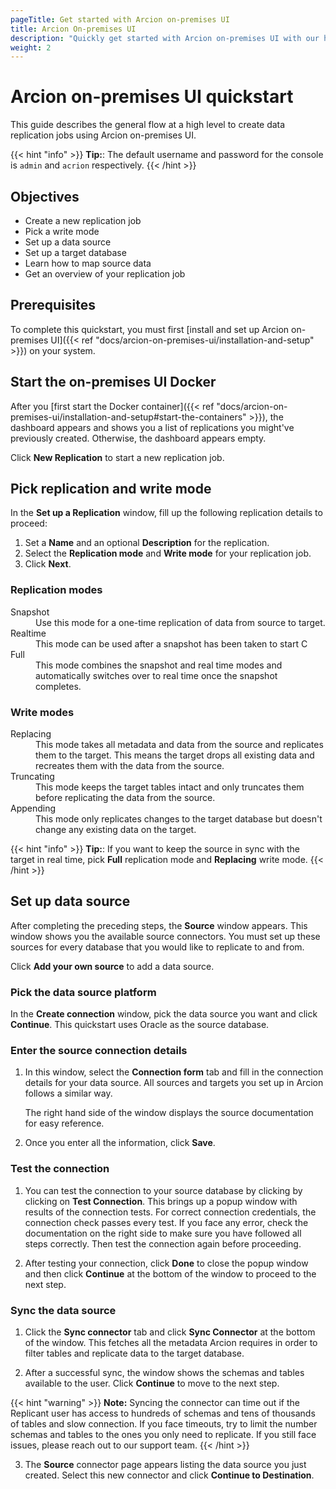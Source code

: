 ```yaml
---
pageTitle: Get started with Arcion on-premises UI
title: Arcion On-premises UI
description: "Quickly get started with Arcion on-premises UI with our hands-on and step-by-step guide."
weight: 2
---
```


# Arcion on-premises UI quickstart
This guide describes the general flow at a high level to create data replication jobs using Arcion on-premises UI.

{{< hint "info" >}}
**Tip:**: The default username and password for the console is `admin` and `acrion` respectively.
{{< /hint >}}

## Objectives
- Create a new replication job
- Pick a write mode
- Set up a data source
- Set up a target database
- Learn how to map source data
- Get an overview of your replication job

## Prerequisites
To complete this quickstart, you must first [install and set up Arcion on-premises UI]({{< ref "docs/arcion-on-premises-ui/installation-and-setup" >}}) on your system.

## Start the on-premises UI Docker
After you [first start the Docker container]({{< ref "docs/arcion-on-premises-ui/installation-and-setup#start-the-containers" >}}), the dashboard appears and shows you a list of replications you might've previously created. Otherwise, the dashboard appears empty.

Click **New Replication** to start a new replication job.

## Pick replication and write mode
In the **Set up a Replication** window, fill up the following replication details to proceed:

1. Set a **Name** and an optional **Description** for the replication.
2. Select the **Replication mode** and **Write mode** for your replication job.
3. Click **Next**.

### Replication modes
<dl class="dl-indent">
<dt>Snapshot</dt>
<dd>Use this mode for a one-time replication of data from source to target.</dd> 
<dt>Realtime</dt>
<dd>This mode can be used after a snapshot has been taken to start C<dd>
<dt>Full</dt>
<dd>This mode combines the snapshot and real time modes and automatically switches over to real time once the snapshot completes.
</dd>
</dl>

### Write modes
<dl class="dl-indent">
<dt>Replacing</dt>
<dd>
This mode takes all metadata and data from the source and replicates them to the target. This means the target drops all existing data and recreates them with the data from the source. 
</dd> 
<dt>Truncating</dt>
<dd>
This mode keeps the target tables intact and only truncates them before replicating the data from the source.
<dd>
<dt>Appending</dt>
<dd>
This mode only replicates changes to the target database but doesn't change any existing data on the target.
</dd>
</dl>

{{< hint "info" >}}
**Tip:**: If you want to keep the source in sync with the target in real time, pick **Full** replication mode and **Replacing** write mode.
{{< /hint >}}

## Set up data source
After completing the preceding steps, the **Source** window appears. This window shows you the available source connectors. You must set up these sources for every database that you would like to replicate to and from. 

Click **Add your own source** to add a data source.

### Pick the data source platform
In the **Create connection** window, pick the data source you want and click **Continue**. This quickstart uses Oracle as the source database. 

### Enter the source connection details
1. In this window, select the **Connection form** tab and fill in the connection details for your data source. All sources and targets you set up in Arcion follows a similar way. 

    The right hand side of the window displays the source documentation for easy reference.

2. Once you enter all the information, click **Save**.

### Test the connection
1. You can test the connection to your source database by clicking by clicking on **Test Connection**. This brings up a popup window with results of the connection tests. For correct connection credentials, the connection check passes every test. 
    If you face any error, check the documentation on the right side to make sure you have followed all steps correctly. Then test the connection again before proceeding. 

2. After testing your connection, click **Done** to close the popup window and then click **Continue** at the bottom of the window to proceed to the next step.


### Sync the data source
1. Click the **Sync connector** tab and click **Sync Connector** at the bottom of the window. This fetches all the metadata Arcion requires in order to filter tables and replicate data to the target database.

2. After a successful sync, the window shows the schemas and tables available to the user. Click **Continue** to move to the next step.

{{< hint "warning" >}}
**Note:** Syncing the connector can time out if the Replicant user has access to hundreds of schemas and tens of thousands of tables and slow connection. If you face timeouts, try to limit the number schemas and tables to the ones you only need to replicate. If you still face issues, please reach out to our support team.
{{< /hint >}}

3. The **Source** connector page appears listing the data source you just created. Select this new connector and click **Continue to Destination**.